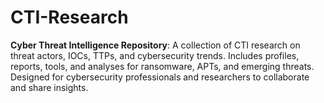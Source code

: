 # CTI-Research
**Cyber Threat Intelligence Repository**: A collection of CTI research on threat actors, IOCs, TTPs, and cybersecurity trends. Includes profiles, reports, tools, and analyses for ransomware, APTs, and emerging threats. Designed for cybersecurity professionals and researchers to collaborate and share insights.
